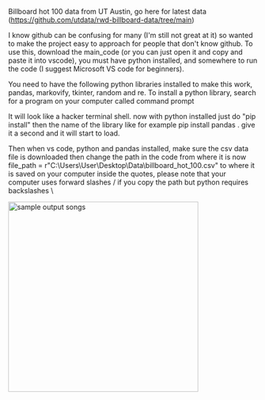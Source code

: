 Billboard hot 100 data from UT Austin, go here for latest data (https://github.com/utdata/rwd-billboard-data/tree/main)


I know github can be confusing for many (I'm still not great at it) so wanted to make the project easy to approach for people that don't know github.
To use this, download the main_code (or you can just open it and copy and paste it into vscode), you must have python installed, and somewhere to run the code (I suggest Microsoft VS code for beginners).

You need to have the following python libraries installed to make this work, pandas, markovify, tkinter, random and re. To install a python library, search for a program on your computer called command prompt
  
It will look like a hacker terminal shell. now with python installed just do "pip install" then the name of the library like for example pip install pandas . give it a second and it will start to load.
  
Then when vs code, python and pandas installed, make sure the csv data file is downloaded then change the path in the code from where it is now file_path = r"C:\Users\User\Desktop\Data\billboard_hot_100.csv" to where it is saved on your computer inside the quotes, please note that your computer uses forward slashes / if you copy the path but python requires backslashes \ 



<img width="384" alt="sample output songs" src="https://github.com/rshortd1/Fake-Song-Generation/assets/81539237/ab91ac96-f322-49f2-8e19-50552818f25b">
